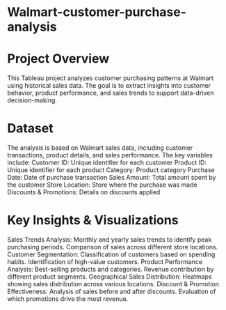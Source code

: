 # Walmart-customer-purchase-analysis
# Project Overview
This Tableau project analyzes customer purchasing patterns at Walmart using historical sales data. The goal is to extract insights into customer behavior, product performance, and sales trends to support data-driven decision-making.

# Dataset
The analysis is based on Walmart sales data, including customer transactions, product details, and sales performance. The key variables include:
Customer ID: Unique identifier for each customer
Product ID: Unique identifier for each product
Category: Product category
Purchase Date: Date of purchase transaction
Sales Amount: Total amount spent by the customer
Store Location: Store where the purchase was made
Discounts & Promotions: Details on discounts applied

# Key Insights & Visualizations

Sales Trends Analysis: Monthly and yearly sales trends to identify peak purchasing periods. Comparison of sales across different store locations.
Customer Segmentation: Classification of customers based on spending habits. Identification of high-value customers. 
Product Performance Analysis: Best-selling products and categories. Revenue contribution by different product segments.
Geographical Sales Distribution: Heatmaps showing sales distribution across various locations.
Discount & Promotion Effectiveness: Analysis of sales before and after discounts. Evaluation of which promotions drive the most revenue.
